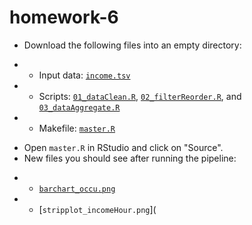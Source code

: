 homework-6
==========
   * Download the following files into an empty directory:
-    - Input data: [`income.tsv`](https://github.com/dora7870/homework-6/blob/master/income.tsv)
-    - Scripts: [`01_dataClean.R`](https://github.com/dora7870/homework-6/blob/master/01_dataClean.R), [`02_filterReorder.R`](https://github.com/dora7870/homework-6/blob/master/02_filterReorder.R), and [`03_dataAggregate.R`](https://github.com/dora7870/homework-6/blob/master/03_dataAggregate.R) 
-    - Makefile: [`master.R`](https://github.com/dora7870/homework-6/blob/master/master.R)
   * Open `master.R` in RStudio and click on "Source".
   * New files you should see after running the pipeline:
-    - [`barchart_occu.png`](https://github.com/dora7870/homework-6/blob/master/barchart_occu.png)
-    - [`stripplot_incomeHour.png`](

